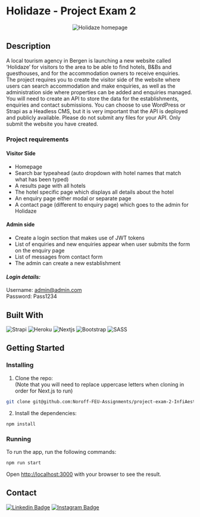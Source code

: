 # Holidaze - Project Exam 2
<p align="center">
  <img src="https://user-images.githubusercontent.com/71286689/171598016-61405283-a272-49ab-8bc9-edf2f6b752ad.png" alt="Holidaze homepage" />
</p>

## Description
A local tourism agency in Bergen is launching a new website called ‘Holidaze’ for visitors to the area to be able to find hotels, B&Bs and guesthouses, and for the accommodation owners to receive enquiries.<br/>
The project requires you to create the visitor side of the website where users can search accommodation and make enquiries, as well as the administration side where properties can be added and enquiries managed.<br/>
You will need to create an API to store the data for the establishments, enquiries and contact submissions. You can choose to use WordPress or Strapi as a Headless CMS, but it is very important that the API is deployed and publicly available. Please do not submit any files for your API. Only submit the website you have created.

### Project requirements
#### Visitor Side
- Homepage
- Search bar typeahead (auto dropdown with hotel names that match what has been typed)
- A results page with all hotels
- The hotel specific page which displays all details about the hotel
- An enquiry page either modal or separate page
- A contact page (different to enquiry page) which goes to the admin for Holidaze

#### Admin side
- Create a login section that makes use of JWT tokens
- List of enquiries and new enquiries appear when user submits the form on the enquiry page
- List of messages from contact form
- The admin can create a new establishment


#### ***Login details:***
Username: admin@admin.com<br/>
Password: Pass1234

## Built With
![Strapi](https://img.shields.io/badge/-Strapi-white?style=for-the-badge&logo=Strapi&logoColor=4e26e0)
![Heroku](https://img.shields.io/badge/-Heroku-white?style=for-the-badge&logo=heroku&logoColor=6762a6)
![Nextjs](https://img.shields.io/badge/-NEXT.js-white?style=for-the-badge&logo=Next.js&logoColor=black)
![Bootstrap](https://img.shields.io/badge/-Bootstrap-white?style=for-the-badge&logo=bootstrap)
![SASS](https://img.shields.io/badge/-Sass-white?style=for-the-badge&logo=sass)

## Getting Started

### Installing

1. Clone the repo:<br/>
(Note that you will need to replace uppercase letters when cloning in order for Next.js to run)

```bash
git clone git@github.com:Noroff-FEU-Assignments/project-exam-2-InfiAest.git
```

2. Install the dependencies:

```
npm install
```

### Running

To run the app, run the following commands:

```bash
npm run start
```
Open [http://localhost:3000](http://localhost:3000) with your browser to see the result.

## Contact

[![Linkedin Badge](https://img.shields.io/badge/-CharlotteLucas-white?style=for-the-badge&logo=Linkedin&logoColor=0077b5&link=https://www.linkedin.com/in/charlotte-lucas-31544b32/)](https://www.linkedin.com/in/charlotte-lucas-31544b32/)
[![Instagram Badge](https://img.shields.io/badge/-Infiaest-white?style=for-the-badge&logo=instagram&link=https://instagram.com/infiaest/)](https://instagram.com/infiaest)
